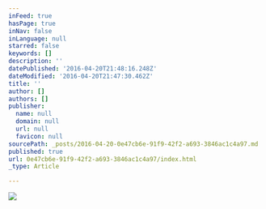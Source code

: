 ```yaml
---
inFeed: true
hasPage: true
inNav: false
inLanguage: null
starred: false
keywords: []
description: ''
datePublished: '2016-04-20T21:48:16.248Z'
dateModified: '2016-04-20T21:47:30.462Z'
title: ''
author: []
authors: []
publisher:
  name: null
  domain: null
  url: null
  favicon: null
sourcePath: _posts/2016-04-20-0e47cb6e-91f9-42f2-a693-3846ac1c4a97.md
published: true
url: 0e47cb6e-91f9-42f2-a693-3846ac1c4a97/index.html
_type: Article

---
```

![](https://the-grid-user-content.s3-us-west-2.amazonaws.com/fa99709f-2517-42df-a190-b8e1123845f9.png)